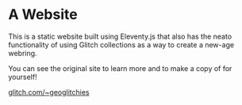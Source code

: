 # A Website

This is a static website built using Eleventy.js that also has the neato functionality of using Glitch collections as a way to create a new-age webring. 

You can see the original site to learn more and to make a copy of for yourself!

[glitch.com/~geoglitchies](https://glitch.com/~geoglitchies)
